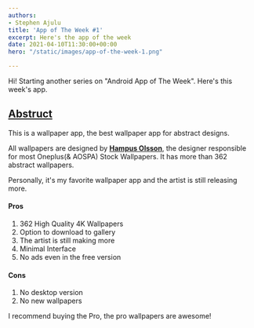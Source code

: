 ```yaml
---
authors:
- Stephen Ajulu
title: 'App of The Week #1'
excerpt: Here's the app of the week
date: 2021-04-10T11:30:00+00:00
hero: "/static/images/app-of-the-week-1.png"

---
```

Hi! Starting another series on "Android App of The Week". Here's this week's app.

## [**Abstruct**](https://play.google.com/store/apps/details?id=com.hampusolsson.abstruct)

This is a wallpaper app, the best wallpaper app for abstract designs.

All wallpapers are designed by [**Hampus Olsson**](http://www.hampusolsson.com/), the designer responsible for most Oneplus(& AOSPA) Stock Wallpapers. It has more than 362 abstract wallpapers.

Personally, it's my favorite wallpaper app and the artist is still releasing more.

#### Pros

1. 362 High Quality 4K Wallpapers
2. Option to download to gallery
3. The artist is still making more
4. Minimal Interface
5. No ads even in the free version

#### Cons

1. No desktop version
2. No new wallpapers

I recommend buying the Pro, the pro wallpapers are awesome!